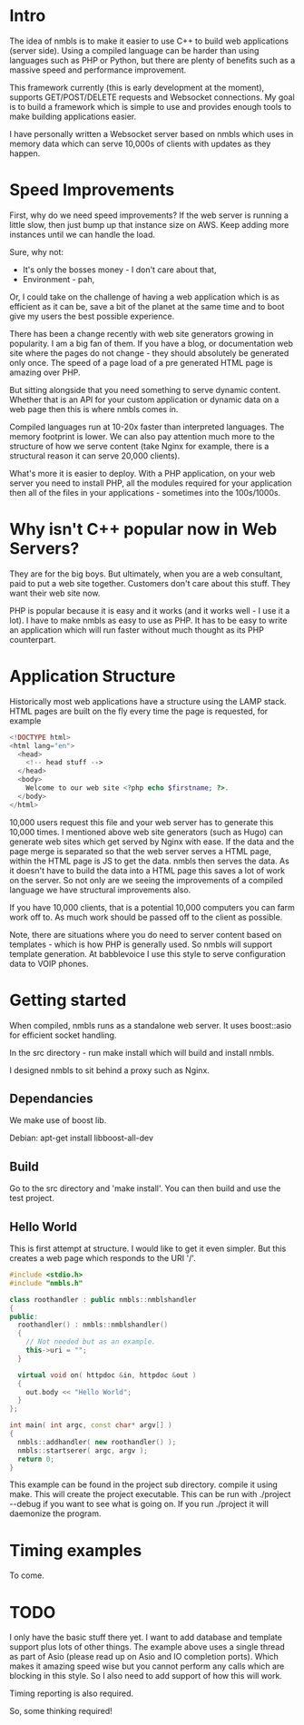 
# Intro

The idea of nmbls is to make it easier to use C++ to build web applications (server side). Using a compiled language can be harder than using languages such as PHP or Python, but there are plenty of benefits such as a massive speed and performance improvement.

This framework currently (this is early development at the moment), supports GET/POST/DELETE requests and Websocket connections. My goal is to build a framework which is simple to use and provides enough tools to make building applications easier.

I have personally written a Websocket server based on nmbls which uses in memory data which can serve 10,000s of clients with updates as they happen.

# Speed Improvements

First, why do we need speed improvements? If the web server is running a little slow, then just bump up that instance size on AWS. Keep adding more instances until we can handle the load.

Sure, why not:

* It's only the bosses money - I don't care about that,
* Environment - pah,

Or, I could take on the challenge of having a web application which is as efficient as it can be, save a bit of the planet at the same time and to boot give my users the best possible experience.

There has been a change recently with web site generators growing in popularity. I am a big fan of them. If you have a blog, or documentation web site where the pages do not change - they should absolutely be generated only once. The speed of a page load of a pre generated HTML page is amazing over PHP.

But sitting alongside that you need something to serve dynamic content. Whether that is an API for your custom application or dynamic data on a web page then this is where nmbls comes in.

Compiled languages run at 10-20x faster than interpreted languages. The memory footprint is lower. We can also pay attention much more to the structure of how we serve content (take Nginx for example, there is a structural reason it can serve 20,000 clients).

What's more it is easier to deploy. With a PHP application, on your web server you need to install PHP, all the modules required for your application then all of the files in your applications - sometimes into the 100s/1000s.

# Why isn't C++ popular now in Web Servers?

They are for the big boys. But ultimately, when you are a web consultant, paid to put a web site together. Customers don't care about this stuff. They want their web site now.

PHP is popular because it is easy and it works (and it works well - I use it a lot). I have to make nmbls as easy to use as PHP. It has to be easy to write an application which will run faster without much thought as its PHP counterpart.

# Application Structure

Historically most web applications have a structure using the LAMP stack. HTML pages are built on the fly every time the page is requested, for example

```PHP
<!DOCTYPE html>
<html lang="en">
  <head>
    <!-- head stuff -->
  </head>
  <body>
    Welcome to our web site <?php echo $firstname; ?>.
  </body>
</html>
```

10,000 users request this file and your web server has to generate this 10,000 times. I mentioned above web site generators (such as Hugo) can generate web sites which get served by Nginx with ease. If the data and the page merge is separated so that the web server serves a HTML page, within the HTML page is JS to get the data. nmbls then serves the data. As it doesn't have to build the data into a HTML page this saves a lot of work on the server. So not only are we seeing the improvements of a compiled language we have structural improvements also.

If you have 10,000 clients, that is a potential 10,000 computers you can farm work off to. As much work should be passed off to the client as possible.

Note, there are situations where you do need to server content based on templates - which is how PHP is generally used. So nmbls will support template generation. At babblevoice I use this style to serve configuration data to VOIP phones.

# Getting started

When compiled, nmbls runs as a standalone web server. It uses boost::asio for efficient socket handling.

In the src directory - run make install which will build and install nmbls.

I designed nmbls to sit behind a proxy such as Nginx.

## Dependancies

We make use of boost lib.

Debian:
apt-get install libboost-all-dev

## Build

Go to the src directory and 'make install'. You can then build and use the test project.

## Hello World

This is first attempt at structure. I would like to get it even simpler. But this creates a web page which responds to the URI '/'.

```C++
#include <stdio.h>
#include "nmbls.h"

class roothandler : public nmbls::nmblshandler
{
public:
  roothandler() : nmbls::nmblshandler()
  {
    // Not needed but as an example.
    this->uri = "";
  }

  virtual void on( httpdoc &in, httpdoc &out )
  {
    out.body << "Hello World";
  }
};

int main( int argc, const char* argv[] )
{
  nmbls::addhandler( new roothandler() );
  nmbls::startserer( argc, argv );
  return 0;
}
```

This example can be found in the project sub directory. compile it using make. This will create the project executable. This can be run with ./project --debug if you want to see what is going on. If you run ./project it will daemonize the program.

# Timing examples

To come.

# TODO

I only have the basic stuff there yet. I want to add database and template support plus lots of other things. The example above uses a single thread as part of Asio (please read up on Asio and IO completion ports). Which makes it amazing speed wise but you cannot perform any calls which are blocking in this style. So I also need to add support of how this will work.

Timing reporting is also required.

So, some thinking required!
